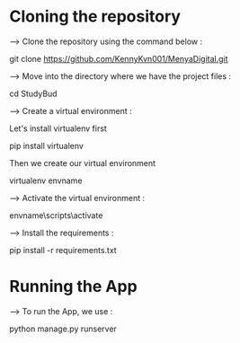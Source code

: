 # Cloning the repository

--> Clone the repository using the command below :

git clone https://github.com/KennyKvn001/MenyaDigital.git

--> Move into the directory where we have the project files :

cd StudyBud

--> Create a virtual environment :

Let's install virtualenv first

pip install virtualenv

Then we create our virtual environment

virtualenv envname

--> Activate the virtual environment :

envname\scripts\activate

--> Install the requirements :

pip install -r requirements.txt

# Running the App

--> To run the App, we use :

python manage.py runserver
